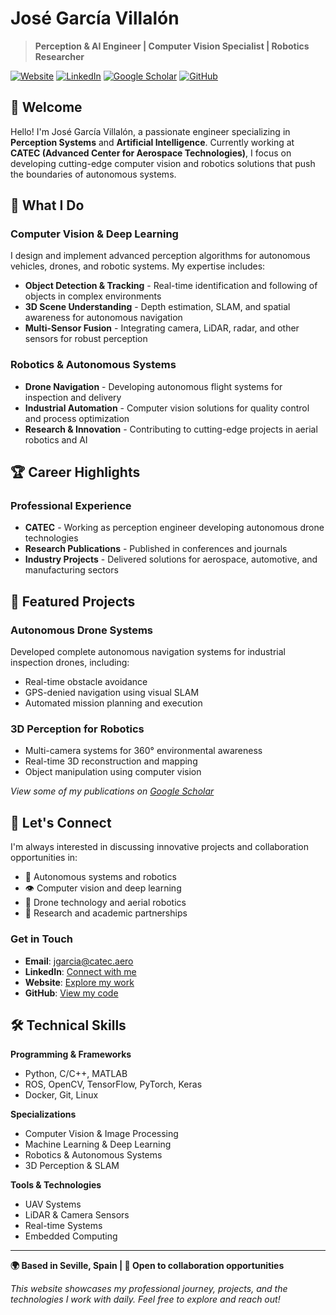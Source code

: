 # José García Villalón

> **Perception & AI Engineer | Computer Vision Specialist | Robotics Researcher**

[![Website](https://img.shields.io/badge/Website-Live-brightgreen)](https://josgarvil.github.io)
[![LinkedIn](https://img.shields.io/badge/LinkedIn-Connect-blue)](https://www.linkedin.com/in/jose-garcia-villalon/)
[![Google Scholar](https://img.shields.io/badge/Google%20Scholar-Citations-red)](https://scholar.google.com/citations?user=6t8pEZMAAAAJ&hl=es)
[![GitHub](https://img.shields.io/badge/GitHub-Projects-black)](https://github.com/josgarvil)

## 👋 Welcome

Hello! I'm José García Villalón, a passionate engineer specializing in **Perception Systems** and **Artificial Intelligence**. Currently working at **CATEC (Advanced Center for Aerospace Technologies)**, I focus on developing cutting-edge computer vision and robotics solutions that push the boundaries of autonomous systems.

## 🚀 What I Do

### **Computer Vision & Deep Learning**
I design and implement advanced perception algorithms for autonomous vehicles, drones, and robotic systems. My expertise includes:

- **Object Detection & Tracking** - Real-time identification and following of objects in complex environments
- **3D Scene Understanding** - Depth estimation, SLAM, and spatial awareness for autonomous navigation
- **Multi-Sensor Fusion** - Integrating camera, LiDAR, radar, and other sensors for robust perception

### **Robotics & Autonomous Systems**
- **Drone Navigation** - Developing autonomous flight systems for inspection and delivery
- **Industrial Automation** - Computer vision solutions for quality control and process optimization
- **Research & Innovation** - Contributing to cutting-edge projects in aerial robotics and AI

## 🏆 Career Highlights

### **Professional Experience**
- **CATEC** - Working as perception engineer developing autonomous drone technologies
- **Research Publications** - Published in conferences and journals
- **Industry Projects** - Delivered solutions for aerospace, automotive, and manufacturing sectors

## 🌟 Featured Projects

### **Autonomous Drone Systems**
Developed complete autonomous navigation systems for industrial inspection drones, including:
- Real-time obstacle avoidance
- GPS-denied navigation using visual SLAM
- Automated mission planning and execution

### **3D Perception for Robotics**
- Multi-camera systems for 360° environmental awareness
- Real-time 3D reconstruction and mapping
- Object manipulation using computer vision

*View some of my publications on [Google Scholar](https://scholar.google.com/citations?user=6t8pEZMAAAAJ&hl=es)*

## 💼 Let's Connect

I'm always interested in discussing innovative projects and collaboration opportunities in:

- 🤖 Autonomous systems and robotics
- 👁️ Computer vision and deep learning
- 🚁 Drone technology and aerial robotics
- 🔬 Research and academic partnerships

### **Get in Touch**
- **Email**: [jgarcia@catec.aero](mailto:jgarcia@catec.aero)
- **LinkedIn**: [Connect with me](https://www.linkedin.com/in/jose-garcia-villalon/)
- **Website**: [Explore my work](https://josgarvil.github.io)
- **GitHub**: [View my code](https://github.com/josgarvil)

## 🛠️ Technical Skills

**Programming & Frameworks**
- Python, C/C++, MATLAB
- ROS, OpenCV, TensorFlow, PyTorch, Keras
- Docker, Git, Linux

**Specializations**
- Computer Vision & Image Processing
- Machine Learning & Deep Learning
- Robotics & Autonomous Systems
- 3D Perception & SLAM

**Tools & Technologies**
- UAV Systems
- LiDAR & Camera Sensors
- Real-time Systems
- Embedded Computing

---

**🌍 Based in Seville, Spain | 📧 Open to collaboration opportunities**

*This website showcases my professional journey, projects, and the technologies I work with daily. Feel free to explore and reach out!*
